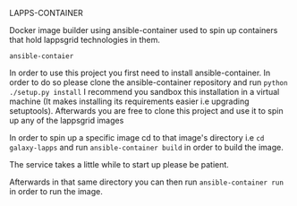 LAPPS-CONTAINER

Docker image builder using ansible-container used to spin up containers that hold lappsgrid technologies in them.

`ansible-contaier`

In order to use this project you first need to install ansible-container. In order to do so please clone the ansible-container repository and run `python ./setup.py install` I recommend you sandbox this installation in a virtual machine (It makes installing its requirements easier i.e upgrading setuptools). Afterwards you are free to clone this project and use it to spin up any of the lappsgrid images

In order to spin up a specific image cd to that image's directory i.e `cd galaxy-lapps`
and run `ansible-container build` in order to build the image.

The service takes a little while to start up please be patient.

Afterwards in that same directory you can then run `ansible-container run` in order to run the image. 
